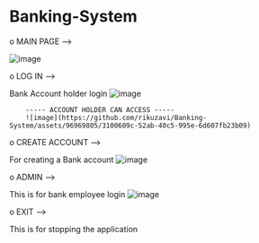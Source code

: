 # Banking-System


o  MAIN PAGE  -->

![image](https://github.com/rikuzavi/Banking-System/assets/96969805/9a631745-c657-4666-9edf-510509ce5e58)

o  LOG  IN  -->

Bank Account holder login
![image](https://github.com/rikuzavi/Banking-System/assets/96969805/3a6e6010-963f-4c81-b49c-14f3fe617f2e)

        ----- ACCOUNT HOLDER CAN ACCESS -----
        ![image](https://github.com/rikuzavi/Banking-System/assets/96969805/3100609c-52ab-40c5-995e-6d607fb23b09)

o  CREATE  ACCOUNT  -->

For creating a Bank account
![image](https://github.com/rikuzavi/Banking-System/assets/96969805/5e483dfa-05ef-4692-a334-f6e647cc0201)

o  ADMIN  -->

This is for bank employee login
![image](https://github.com/rikuzavi/Banking-System/assets/96969805/6a96c9d2-cc92-40cb-85f2-b4c0809a5023)

o  EXIT  -->

This is for stopping the application


